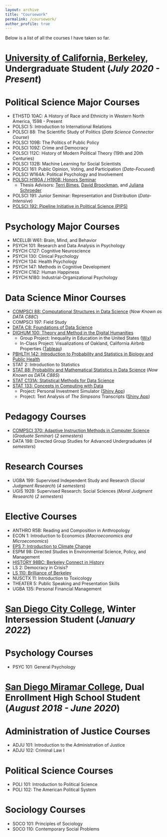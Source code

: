 ```yaml
---
layout: archive
title: "Coursework"
permalink: /coursework/
author_profile: true
---
```


Below is a list of all the courses I have taken so far.

__[University of California, Berkeley](https://www.berkeley.edu/)__, Undergraduate Student (_July 2020 - Present_)
======
# Political Science Major Courses
* ETHSTD 10AC: A History of Race and Ethnicity in Western North America, 1598 - Present
* POLSCI 5: Introduction to International Relations
* POLSCI 88: The Scientific Study of Politics (_Data Science Connector Course_)
* POLSCI 109B: The Politics of Public Policy
* POLSCI 109Z: Crime and Democracy
* POLSCI 112C: History of Modern Political Theory (19th and 20th Centuries)
* POLSCI 132B: Machine Learning for Social Scientists
* POLSCI 161: Public Opinion, Voting, and Participation (_Data-Focused_)
* POLSCI W164A: Political Psychology and Involvement
* [POLSCI H190A / H190B: Honors Seminar](https://polisci.berkeley.edu/undergraduate-program/academic-opportunities/honors-program)
    - Thesis Advisors: [Terri Bimes](https://polisci.berkeley.edu/people/person/terri-bimes), [David Broockman](https://polisci.berkeley.edu/people/person/david-edward-broockman), and [Juliana Schroeder](https://julianaschroeder.com/)
* POLSCI 191: Junior Seminar: Representation and Distribution (_Data-Intensive_)
* [POLSCI 192: Pipeline Initiative in Political Science (PIPS)](https://polisci.berkeley.edu/political-science-cal/undergraduate-programs)

# Psychology Major Courses
* MCELLBI W61: Brain, Mind, and Behavior
* PSYCH 101: Research and Data Analysis in Psychology
* PSYCH C127: Cognitive Neuroscience
* PSYCH 130: Clinical Psychology
* PSYCH 134: Health Psychology
* PSYCH 147: Methods in Cognitive Development
* PSYCH C162: Human Happiness
* PSYCH N180: Industrial-Organizational Psychology

# Data Science Minor Courses
* [COMPSCI 88: Computational Structures in Data Science](https://c88c.org/fa21/) (_Now Known as DATA C88C_)
* COMPSCI 197: Field Study
* [DATA C8: Foundations of Data Science](http://www.data8.org/su21/)
* [DIGHUM 100: Theory and Method in the Digital Humanities](https://sites.google.com/berkeley.edu/dighum-100/home)
    - Group Project: Inequality in Education in the United States ([Wix](https://dighum100su23.wixsite.com/education-dh100su23))
    - In-Class Project: Visualizations of Oakland, California Airbnb Properties ([Tableau](https://public.tableau.com/app/profile/andrewchen04/viz/OaklandAirbnb/OaklandAirbnb))
* [PBHLTH 142: Introduction to Probability and Statistics in Biology and Public Health](https://github.com/ph142-ucb/ph142-sp22)
* STAT 2: Introduction to Statistics
* [STAT 88: Probability and Mathematical Statistics in Data Science](http://stat88.org/) (_Now Known as DATA C88S_)
* [STAT C131A: Statistical Methods for Data Science](https://epurdom.github.io/Stat131A/)
* [STAT 133: Concepts in Computing with Data](https://www.gastonsanchez.com/intro2cwd/)
    - Project: Personal Investment Simulator ([Shiny App](https://andrewchen.shinyapps.io/InvestmentSimulator/))
    - Project: Text Analysis of _The Simpsons_ Transcripts ([Shiny App](https://andrewchen.shinyapps.io/Simpsons/))

# Pedagogy Courses
* [COMPSCI 370: Adaptive Instruction Methods in Computer Science](https://inst.eecs.berkeley.edu/~cs370/) (_Graduate Seminar_) (_2 semesters_)
* DATA 198: Directed Group Studies for Advanced Undergraduates (_4 semesters_)

# Research Courses
* UGBA 199: Supervised Independent Study and Research (_Social Judgment Research_) (_4 semesters_)
* UGIS 192B: Supervised Research: Social Sciences (_Moral Judgment Research_) (_2 semesters_)

# Elective Courses
* ANTHRO R5B: Reading and Composition in Anthropology
* ECON 1: Introduction to Economics (_Macroeconomics and Microeconomics_)
* [EPS 7: Introduction to Climate Change](https://romps.berkeley.edu/teaching/courses-2020-fall-eps7.html)
* ESPM 98: Directed Studies in Environmental Science, Policy, and Management
* [HISTORY 98BC: Berkeley Connect in History](https://berkeleyconnect.berkeley.edu/finding-connection/participating-departments/history)
* LS 2: Democracy in Crisis?
* [LS 110: Brilliance of Berkeley](https://curricularconnections.berkeley.edu/ls110/)
* NUSCTX 11: Introduction to Toxicology
* THEATER 5: Public Speaking and Presentation Skills
* UGBA 135: Personal Financial Management

__[San Diego City College](https://www.sdcity.edu/)__, Winter Intersession Student (_January 2022_)
======
# Psychology Courses
* PSYC 101: General Psychology

__[San Diego Miramar College](https://sdmiramar.edu/)__, Dual Enrollment High School Student (_August 2018 - June 2020_)
======
# Administration of Justice Courses
* ADJU 101: Introduction to the Administration of Justice
* ADJU 102: Criminal Law I

# Political Science Courses
* POLI 101: Introduction to Political Science
* POLI 102: The American Political System

# Sociology Courses
* SOCO 101: Principles of Sociology
* SOCO 110: Contemporary Social Problems
